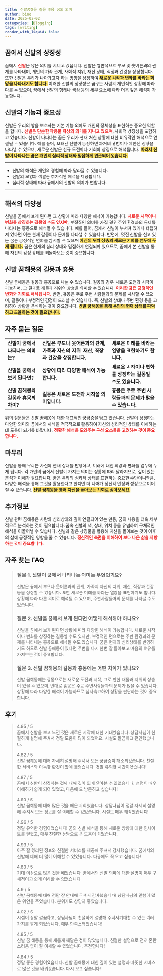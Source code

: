 ```yaml
---
title: 신발꿈해몽 길몽 흉몽 꿈의 의미
author: bing
date: 2025-02-02
categories: [Blogging]
tags: [writing]
render_with_liquid: false
---
```



<h2 id='꿈에서 신발의 상징성'>꿈에서 신발의 상징성</h2>

<p>꿈에서 <b><span style="color: #ee2323;">신발</span></b>은 많은 의미를 지니고 있습니다. 신발은 일반적으로 부모 및 웃어른과의 관계를 나타내며, 개인의 가족 관계, 사회적 지위, 재산 상태, 직장과 건강을 상징합니다. 또한 신발은 우리가 나아가고자 하는 방향을 상징하여 <b><span style="background-color: #ffe066;">새로운 시작과 변화를 바라는 희망을 나타내기도 합니다.</span></b> 이러한 신발의 상징성은 꿈꾸는 사람의 개인적인 상황에 따라 다를 수 있으며, 꿈에서 신발의 형태나 색상 등의 세부 요소에 따라 더욱 깊은 해석이 가능합니다.</p>

<h2 id='신발의 기능과 중요성'>신발의 기능과 중요성</h2>

<p>신발은 우리의 발을 보호하는 기본 기능 외에도 개인의 정체성을 표현하는 중요한 역할을 합니다. <b><span style="color: #ee2323;">신발은 단순한 착용물 이상의 의미를 지니고 있으며</span></b>, 사회적 상징성을 포함하고 있습니다. 신발이 나타나는 꿈은 우리가 현재 처한 상황에 대한 비유적인 해석으로 연결될 수 있습니다. 예를 들어, 오래된 신발이 등장하면 과거의 경험이나 제한된 상황을 나타낼 수 있으며, 새로운 신발은 신규 도전이나 기회의 상징으로 해석됩니다. <b><span style="background-color: #ffe066;">따라서 신발이 나타나는 꿈은 개인의 심리적 상태와 밀접하게 연관되어 있습니다.</span></b></p>

<hr />

<ul>
    <li>신발의 해석은 개인의 경험에 따라 달라질 수 있습니다.</li>
    <li>신발의 모양과 색깔은 추가적인 해석을 제공합니다.</li>
    <li>심리적 상태에 따라 꿈에서의 신발의 의미가 변합니다.</li>
</ul>

<hr />

<h2 id='해석의 다양성'>해석의 다양성</h2>

<p>신발을 꿈에서 보게 된다면 그 상황에 따라 다양한 해석이 가능합니다. <b><span style="color: #ee2323;">새로운 시작이나 변화를 상징하는 길몽일 수도 있지만,</span></b> 부정적인 의미를 가질 경우 주위 환경과의 문제를 나타내는 흉몽으로 해석될 수 있습니다. 예를 들어, 꿈에서 신발이 부서져 있거나 더럽혀져 있다면 이는 현재 갈등이나 문제를 나타낼 수 있습니다. 반면에, 멋진 신발을 신고 있는 꿈은 긍정적인 변화를 암시할 수 있으며 <b><span style="background-color: #ffe066;">자신의 위치 상승과 새로운 기회를 염두에 두게 됩니다.</span></b> 꿈은 현재의 심리 상태와 밀접하게 연결되어 있으므로, 꿈에서 본 신발을 통해 자신의 감정 상태를 되돌아보는 것이 중요합니다.</p>

<h2 id='신발 꿈해몽의 길몽과 흉몽'>신발 꿈해몽의 길몽과 흉몽</h2>

<p>신발 꿈해몽은 길몽과 흉몽으로 나눌 수 있습니다. 길몽의 경우, 새로운 도전과 시작이 가능하며, 그 결과로 재물과 지위의 상승을 의미할 수 있습니다. <b><span style="color: #ee2323;">이러한 꿈은 긍정적인 변화와 기회로 해석됩니다.</span></b> 반면, 흉몽은 주로 주변 사람들과의 문제를 시사할 수 있으며, 갈등이나 부정적인 감정이 드러날 수 있습니다. 즉, 신발의 상태나 주변 환경 등을 고려하여 상황을 분석하는 것이 중요합니다. <b><span style="background-color: #ffe066;">신발 꿈해몽을 통해 본인의 현재 상태를 파악하고 조율하는 것이 필요합니다.</span></b></p>

<h2 id='자주 묻는 질문'>자주 묻는 질문</h2>

<table>
    <tr>
        <td><b>신발이 꿈에서 나타나는 의미는?</b></td>
        <td><b>신발은 부모나 웃어른과의 관계, 가족과 자신의 지위, 재산, 직장과 건강을 상징합니다.</b></td>
        <td><b>새로운 미래를 바라는 열망을 표현하기도 합니다.</b></td>
    </tr>
    <tr>
        <td><b>신발을 꿈에서 보게 된다면?</b></td>
        <td><b>상황에 따라 다양한 해석이 가능합니다.</b></td>
        <td><b>새로운 시작이나 변화를 상징하는 길몽일 수도 있습니다.</b></td>
    </tr>
    <tr>
        <td><b>신발 꿈해몽의 길몽과 흉몽의 차이?</b></td>
        <td><b>길몽은 새로운 도전과 시작을 의미합니다.</b></td>
        <td><b>흉몽은 주로 주변 사람들과의 문제가 많을 수 있습니다.</b></td>
    </tr>
</table>

<p>위의 질문들은 신발 꿈해몽에 대한 대표적인 궁금증을 담고 있습니다. 신발이 상징하는 다양한 의미와 꿈에서의 해석을 적극적으로 활용하여 자신의 심리적인 상태를 이해하는 데 도움이 되기를 바랍니다. <b><span style="color: #ee2323;">정확한 해석을 도와주는 구성 요소들을 고려하는 것이 중요합니다.</span></b></p>

<h2 id='마무리'>마무리</h2>

<p>신발을 통해 우리는 자신의 현재 상태를 반영하고, 미래에 대한 희망과 변화를 염두에 두게 됩니다. 각 개인의 꿈에서 신발이 가지는 의미는 상황에 따라 달라지므로, 깊이 있는 분석과 이해가 필요합니다. 꿈은 우리의 심리적 상태를 표현하는 중요한 수단이니만큼, 다양한 해석을 통해 그것을 활용한다고 한다면 더 나아가 정신적 안정과 성장으로 이어질 수 있습니다. <b><span style="background-color: #ffe066;">신발 꿈해몽을 통해 자신을 돌아보는 기회로 삼아보세요.</span></b></p>

<h2 id='추가정보'>추가정보</h2>

<p>신발 관련 꿈해몽은 사람의 심리상태와 깊이 연결되어 있는 만큼, 꿈의 내용을 더욱 세부적으로 분석하는 것이 필요합니다. 꿈속 신발의 색, 상태, 위치 등을 유념하여 구체적인 해석을 이끌어낼 수 있습니다. 신발과 같은 상징물을 활용해 자신을 돌아보는 것이 이후의 삶에 긍정적인 영향을 줄 수 있습니다. <b><span style="color: #ee2323;">정신적인 측면을 이해하여 보다 나은 삶을 지향하는 것이 중요합니다.</span></b></p>


<h2 id='자주_찾는_FAQ'>자주 찾는 FAQ</h2>
<div itemscope="" itemtype="https://schema.org/FAQPage"> 
<blockquote> 
<div itemscope="" itemprop="mainEntity" itemtype="https://schema.org/Question"> 
<h3 itemprop="name">질문 1. 신발이 꿈에서 나타나는 의미는 무엇인가요?</h3> 
<div itemscope="" itemprop="acceptedAnswer" itemtype="https://schema.org/Answer"> 
<span itemprop="text"> 
<p>신발은 꿈에서 부모나 웃어른과의 관계, 가족과 자신의 지위, 재산, 직장과 건강 등을 상징할 수 있습니다. 또한 새로운 미래를 바라는 열망을 표현하기도 합니다. 상황에 따라 다른 의미로 해석될 수 있으며, 주변사람들과의 문제를 나타낼 수도 있습니다.</p> 
</span> 
</div> 
</div> 

<div itemscope="" itemprop="mainEntity" itemtype="https://schema.org/Question"> 
<h3 itemprop="name">질문 2. 신발을 꿈에서 보게 된다면 어떻게 해석해야 하나요?</h3> 
<div itemscope="" itemprop="acceptedAnswer" itemtype="https://schema.org/Answer"> 
<span itemprop="text"> 
<p>신발을 꿈에서 보게 된다면 상황에 따라 다양한 해석이 가능합니다. 새로운 시작이나 변화를 상징하는 길몽일 수도 있지만, 부정적인 면으로는 주변 환경과의 문제를 나타내는 흉몽으로 해석될 수도 있습니다. 꿈은 현재의 심리상태를 반영하기도 하므로 신발 꿈해몽이 있다면 주변을 다시 한번 잘 돌아보고 마음의 여유를 가져보는 것이 중요합니다.</p> 
</span> 
</div> 
</div> 

<div itemscope="" itemprop="mainEntity" itemtype="https://schema.org/Question"> 
<h3 itemprop="name">질문 3. 신발 꿈해몽의 길몽과 흉몽에는 어떤 차이가 있나요?</h3> 
<div itemscope="" itemprop="acceptedAnswer" itemtype="https://schema.org/Answer"> 
<span itemprop="text"> 
<p>신발 꿈해몽에는 길몽으로는 새로운 도전과 시작, 그로 인한 재물과 지위의 상승이 있을 수 있으며, 반대로 흉몽은 주로 주변사람들과의 문제가 많을 수 있습니다. 상황에 따라 다양한 해석이 가능하므로 심사숙고하여 상황을 판단하는 것이 중요합니다.</p> 
</span> 
</div> 
</div> 
</blockquote> 
</div>
<h2 id='후기'>후기</h2>
<div itemscope itemtype="https://schema.org/Product">
  <blockquote>
  <div itemprop="review" itemscope itemtype="https://schema.org/Review">
      <div itemprop="reviewRating" itemscope itemtype="https://schema.org/Rating"> <span itemprop="ratingValue">4.95</span> / <span itemprop="bestRating">5</span> </div>
      <span itemprop="reviewBody">꿈에서 신발을 보고 느낀 것은 새로운 시작에 대한 기대였습니다. 상담사님이 친절하게 설명해 주셔서 정말 도움이 많이 되었어요. 시설도 깔끔하고 편안했습니다.</span>
  </div>
  <br>
  <div itemprop="review" itemscope itemtype="https://schema.org/Review">
      <div itemprop="reviewRating" itemscope itemtype="https://schema.org/Rating"> <span itemprop="ratingValue">4.82</span> / <span itemprop="bestRating">5</span> </div>
      <span itemprop="reviewBody">신발 꿈해몽에 대해 자세히 설명해 주셔서 모든 궁금증이 해소되었습니다. 친절한 서비스와 아늑한 환경이 맘에 들었습니다. 정말 유익한 시간이었습니다!</span>
  </div>
  <br>
  <div itemprop="review" itemscope itemtype="https://schema.org/Review">
      <div itemprop="reviewRating" itemscope itemtype="https://schema.org/Rating"> <span itemprop="ratingValue">4.87</span> / <span itemprop="bestRating">5</span> </div>
      <span itemprop="reviewBody">꿈에서 신발이 상징하는 것에 대해 깊이 있게 알아볼 수 있었습니다. 설명이 매우 이해하기 쉽게 되어 있었고, 다음에 또 방문하고 싶습니다!</span>
  </div>
  <br>
  <div itemprop="review" itemscope itemtype="https://schema.org/Review">
      <div itemprop="reviewRating" itemscope itemtype="https://schema.org/Rating"> <span itemprop="ratingValue">4.89</span> / <span itemprop="bestRating">5</span> </div>
      <span itemprop="reviewBody">신발 꿈해몽에 대해 많은 것을 배운 기회였습니다. 상담사님이 정말 자세히 설명해 주셔서 모든 정보를 잘 이해할 수 있었습니다. 시설도 매우 쾌적했습니다!</span>
  </div>
  <br>
  <div itemprop="review" itemscope itemtype="https://schema.org/Review">
      <div itemprop="reviewRating" itemscope itemtype="https://schema.org/Rating"> <span itemprop="ratingValue">4.96</span> / <span itemprop="bestRating">5</span> </div>
      <span itemprop="reviewBody">정말 유익한 경험이었습니다! 꿈의 신발 해석을 통해 새로운 방향에 대한 인사이트를 얻었고, 매우 친절한 상담으로 큰 도움이 되었습니다.</span>
  </div>
  <br>
  <div itemprop="review" itemscope itemtype="https://schema.org/Review">
      <div itemprop="reviewRating" itemscope itemtype="https://schema.org/Rating"> <span itemprop="ratingValue">4.93</span> / <span itemprop="bestRating">5</span> </div>
      <span itemprop="reviewBody">아주 잘 정리된 정보와 친절한 서비스를 제공해 주셔서 감사했습니다. 꿈에서의 신발에 대해 더 많이 이해할 수 있었습니다. 다음에도 꼭 오고 싶습니다!</span>
  </div>
  <br>
  <div itemprop="review" itemscope itemtype="https://schema.org/Review">
      <div itemprop="reviewRating" itemscope itemtype="https://schema.org/Rating"> <span itemprop="ratingValue">4.83</span> / <span itemprop="bestRating">5</span> </div>
      <span itemprop="reviewBody">기대 이상으로 많은 것을 배웠습니다. 꿈에서의 신발 의미에 대한 설명이 매우 구체적이고 쉽게 이해할 수 있었습니다.</span>
  </div>
  <br>
  <div itemprop="review" itemscope itemtype="https://schema.org/Review">
      <div itemprop="reviewRating" itemscope itemtype="https://schema.org/Rating"> <span itemprop="ratingValue">4.9</span> / <span itemprop="bestRating">5</span> </div>
      <span itemprop="reviewBody">신발 꿈해몽에 대해 정말 잘 안내해 주셔서 감사했습니다! 상담사님의 말씀이 많은 위안을 주었습니다. 분위기도 상당히 좋았습니다.</span>
  </div>
  <br>
  <div itemprop="review" itemscope itemtype="https://schema.org/Review">
      <div itemprop="reviewRating" itemscope itemtype="https://schema.org/Rating"> <span itemprop="ratingValue">4.92</span> / <span itemprop="bestRating">5</span> </div>
      <span itemprop="reviewBody">시설이 정말 깔끔하고, 상담사님이 친절하게 설명해 주셔서기대할 수 있는 여러 가지를 알게 되었습니다. 매우 만족스러웠습니다!</span>
  </div>
  <br>
  <div itemprop="review" itemscope itemtype="https://schema.org/Review">
      <div itemprop="reviewRating" itemscope itemtype="https://schema.org/Rating"> <span itemprop="ratingValue">4.85</span> / <span itemprop="bestRating">5</span> </div>
      <span itemprop="reviewBody">신발 꿈 해몽을 통해 새롭게 깨달은 점이 많았습니다. 친절한 설명으로 전혀 혼란스러움 없이 잘 이해할 수 있었습니다. 추천합니다!</span>
  </div>
  <br>
  <div itemprop="review" itemscope itemtype="https://schema.org/Review">
      <div itemprop="reviewRating" itemscope itemtype="https://schema.org/Rating"> <span itemprop="ratingValue">4.84</span> / <span itemprop="bestRating">5</span> </div>
      <span itemprop="reviewBody">정말 좋은 경험이었습니다. 신발 꿈해몽에 대한 깊이 있는 설명과 따뜻한 서비스로 많은 것을 배워갔습니다. 다시 오고 싶습니다!</span>
  </div>
  </blockquote>
</div>
